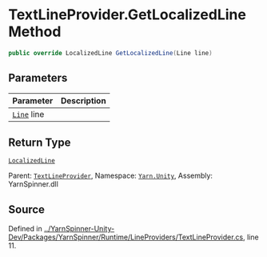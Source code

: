 # TextLineProvider.GetLocalizedLine Method


```csharp
public override LocalizedLine GetLocalizedLine(Line line)
```

## Parameters
|Parameter|Description|
|:---|:---|
|[`Line`](/api/csharp/yarn/line.md) line||
## Return Type
[`LocalizedLine`](/api/csharp/yarn.unity/localizedline.md)


<div class="class-metadata">

Parent: [`TextLineProvider`](/api/csharp/yarn.unity/textlineprovider.md), Namespace: [`Yarn.Unity`](/api/csharp/yarn.unity/README.md), Assembly: YarnSpinner.dll
</div>

## Source
Defined in [../YarnSpinner-Unity-Dev/Packages/YarnSpinner/Runtime/LineProviders/TextLineProvider.cs](https://github.com/YarnSpinnerTool/YarnSpinner-Unity//blob/develop/Runtime/LineProviders/TextLineProvider.cs#L11), line 11.
